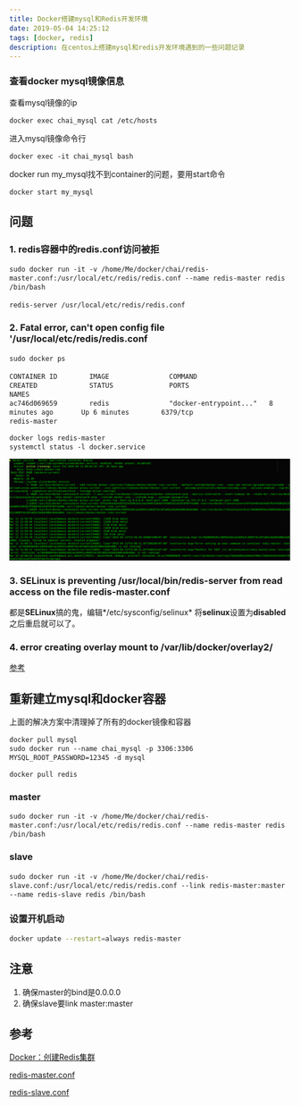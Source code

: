 ```yaml
---
title: Docker搭建mysql和Redis开发环境
date: 2019-05-04 14:25:12
tags: [docker, redis]
description: 在centos上搭建mysql和redis开发环境遇到的一些问题记录
---
```


### 查看docker mysql镜像信息

查看mysql镜像的ip

```shell
docker exec chai_mysql cat /etc/hosts
```

进入mysql镜像命令行

```shel
docker exec -it chai_mysql bash
```

docker run my_mysql找不到container的问题，要用start命令

```shell
docker start my_mysql
```

## 问题

### 1. redis容器中的redis.conf访问被拒

```shell
sudo docker run -it -v /home/Me/docker/chai/redis-master.conf:/usr/local/etc/redis/redis.conf --name redis-master redis /bin/bash
  
redis-server /usr/local/etc/redis/redis.conf
```
### 2. Fatal error, can't open config file '/usr/local/etc/redis/redis.conf

```shell
sudo docker ps

CONTAINER ID        IMAGE               COMMAND                  CREATED             STATUS              PORTS                               NAMES
ac746d069659        redis               "docker-entrypoint..."   8 minutes ago       Up 6 minutes        6379/tcp                            redis-master

```

```shell
docker logs redis-master
systemctl status -l docker.service
```

![Docker Redis cluster](./images/dockerredis-0.png)

### 3. SELinux is preventing /usr/local/bin/redis-server from read access on the file redis-master.conf

都是**SELinux**搞的鬼，编辑*/etc/sysconfig/selinux* 将**selinux**设置为**disabled**之后重启就可以了。

### 4. error creating overlay mount to /var/lib/docker/overlay2/

[参考](https://colobu.com/2018/06/28/Error-response-from-daemon-error-creating-overlay-mount-to-var-lib-docker-overlay2/)



## 重新建立mysql和docker容器

上面的解决方案中清理掉了所有的docker镜像和容器
```shell
docker pull mysql
sudo docker run --name chai_mysql -p 3306:3306 MYSQL_ROOT_PASSWORD=12345 -d mysql
```
```shell
docker pull redis
```
### master

```shell
sudo docker run -it -v /home/Me/docker/chai/redis-master.conf:/usr/local/etc/redis/redis.conf --name redis-master redis /bin/bash
```

### slave

```shell
sudo docker run -it -v /home/Me/docker/chai/redis-slave.conf:/usr/local/etc/redis/redis.conf --link redis-master:master --name redis-slave redis /bin/bash
```

### 设置开机启动

```sh
docker update --restart=always redis-master
```

## 注意

1.  确保master的bind是0.0.0.0
2.  确保slave要link master:master

## 参考

[Docker：创建Redis集群](https://lw900925.github.io/docker/docker-redis-cluster.html)

[redis-master.conf](/others/redis-master.conf)

[redis-slave.conf](./others/redis-slave.conf)